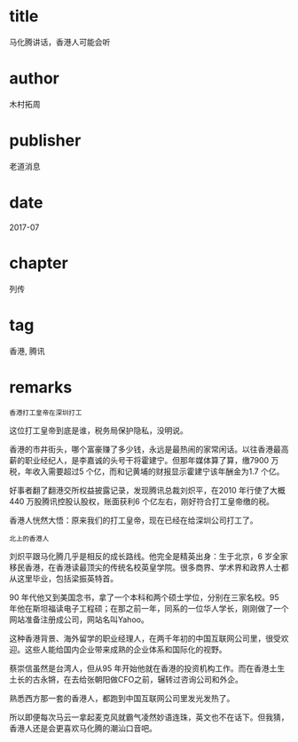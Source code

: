 # title
马化腾讲话，香港人可能会听

# author
木村拓周

# publisher
老道消息

# date
2017-07

# chapter
列传

# tag
香港, 腾讯

# remarks
`香港打工皇帝在深圳打工`


这位打工皇帝到底是谁，税务局保护隐私，没明说。



香港的市井街头，哪个富豪赚了多少钱，永远是最热闹的家常闲话。以往香港最高薪的职业经纪人，是李嘉诚的头号干将霍建宁。但那年媒体算了算，缴7900 万税，年收入需要超过5 个亿，而和记黄埔的财报显示霍建宁该年酬金为1.7 个亿。



好事者翻了翻港交所权益披露记录，发现腾讯总裁刘炽平，在2010 年行使了大概440 万股腾讯控股认股权，账面获利6 个亿左右，刚好符合打工皇帝缴的税。



香港人恍然大悟：原来我们的打工皇帝，现在已经在给深圳公司打工了。

`北上的香港人`

刘炽平跟马化腾几乎是相反的成长路线。他完全是精英出身：生于北京，6 岁全家移民香港，在香港读最顶尖的传统名校英皇学院。很多商界、学术界和政界人士都从这里毕业，包括梁振英特首。



90 年代他又到美国念书，拿了一个本科和两个硕士学位，分别在三家名校。95 年他在斯坦福读电子工程硕；在那之前一年，同系的一位华人学长，刚刚做了一个网站准备注册成公司，网站名叫Yahoo。



这种香港背景、海外留学的职业经理人，在两千年初的中国互联网公司里，很受欢迎。这些人能给国内企业带来成熟的企业体系和国际化的视野。



蔡崇信虽然是台湾人，但从95 年开始他就在香港的投资机构工作。而在香港土生土长的古永锵，在去给张朝阳做CFO之前，辗转过咨询公司和外企。



熟悉西方那一套的香港人，都跑到中国互联网公司里发光发热了。


所以即便每次马云一拿起麦克风就霸气凌然妙语连珠，英文也不在话下。但我猜，香港人还是会更喜欢马化腾的潮汕口音吧。